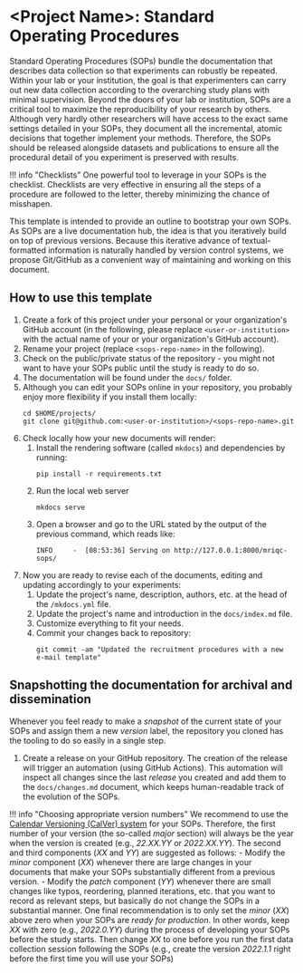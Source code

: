 # <Project Name\>: Standard Operating Procedures

Standard Operating Procedures (SOPs) bundle the documentation that describes data collection so that experiments can robustly be repeated.
Within your lab or your institution, the goal is that experimenters can carry out new data collection according to the overarching study plans with minimal supervision.
Beyond the doors of your lab or institution, SOPs are a critical tool to maximize the reproducibility of your research by others.
Although very hardly other researchers will have access to the exact same settings detailed in your SOPs, they document all the incremental, atomic decisions that together implement your methods.
Therefore, the SOPs should be released alongside datasets and publications to ensure all the procedural detail of you experiment is preserved with results.

!!! info "Checklists"
    One powerful tool to leverage in your SOPs is the checklist.
    Checklists are very effective in ensuring all the steps of a procedure are followed to the letter, thereby minimizing the chance of misshapen.

This template is intended to provide an outline to bootstrap your own SOPs.
As SOPs are a live documentation hub, the idea is that you iteratively build on top of previous versions.
Because this iterative advance of textual-formatted information is naturally handled by version control systems, we propose Git/GitHub as a convenient way of maintaining and working on this document.

## How to use this template

1. Create a fork of this project under your personal or your organization's GitHub account (in the following, please replace `<user-or-institution>` with the actual name of your or your organization's GitHub account).
1. Rename your project (replace `<sops-repo-name>` in the following).
1. Check on the public/private status of the repository - you might not want to have your SOPs public until the study is ready to do so.
1. The documentation will be found under the `docs/` folder.
1. Although you can edit your SOPs online in your repository, you probably enjoy more flexibility if you install them locally:
   ```
   cd $HOME/projects/
   git clone git@github.com:<user-or-institution>/<sops-repo-name>.git
   ```
1. Check locally how your new documents will render:
    1. Install the rendering software (called `mkdocs`) and dependencies by running:
       ```
       pip install -r requirements.txt
       ```
    1. Run the local web server
       ```
       mkdocs serve
       ```
    1. Open a browser and go to the URL stated by the output of the previous command, which reads like:
       ```
       INFO     -  [08:53:36] Serving on http://127.0.0.1:8000/mriqc-sops/
       ```
1. Now you are ready to revise each of the documents, editing and updating accordingly to your experiments:
    1. Update the project's name, description, authors, etc. at the head of the `/mkdocs.yml` file.
    1. Update the project's name and introduction in the `docs/index.md` file.
    1. Customize everything to fit your needs.
    1. Commit your changes back to repository:
       ```
       git commit -am "Updated the recruitment procedures with a new e-mail template"
       ```

## Snapshotting the documentation for archival and dissemination

Whenever you feel ready to make a *snapshot* of the current state of your SOPs and assign them a new *version* label, the repository you cloned has the tooling to do so easily in a single step.

1. Create a release on your GitHub repository.
   The creation of the release will trigger an automation (using GitHub Actions).
   This automation will inspect all changes since the last *release* you created and add them to the `docs/changes.md` document, which keeps human-readable track of the evolution of the SOPs.

!!! info "Choosing appropriate version numbers"
    We recommend to use the [Calendar Versioning (CalVer) system](https://calver.org) for your SOPs.
    Therefore, the first number of your version (the so-called *major* section) will always be the year when the version is created (e.g., *22.XX.YY* or *2022.XX.YY*).
    The second and third components (*XX* and *YY*) are suggested as follows:
    - Modify the *minor* component (*XX*) whenever there are large changes in your documents that make your SOPs substantially different from a previous version.
    - Modify the *patch* component (*YY*) whenever there are small changes like typos, reordering, planned iterations, etc. that you want to record as relevant steps, but basically do not change the SOPs in a substantial manner.
    One final recommendation is to only set the *minor* (*XX*) above zero when your SOPs are *ready for production*.
    In other words, keep *XX* with zero (e.g., *2022.0.YY*) during the process of developing your SOPs before the study starts.
    Then change *XX* to one before you run the first data collection session following the SOPs (e.g., create the version *2022.1.1* right before the first time you will use your SOPs)
